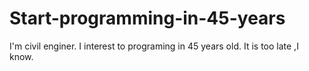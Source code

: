 # Start-programming-in-45-years

I'm civil enginer. I interest to programing in 45 years old.
It is too late ,I know.
